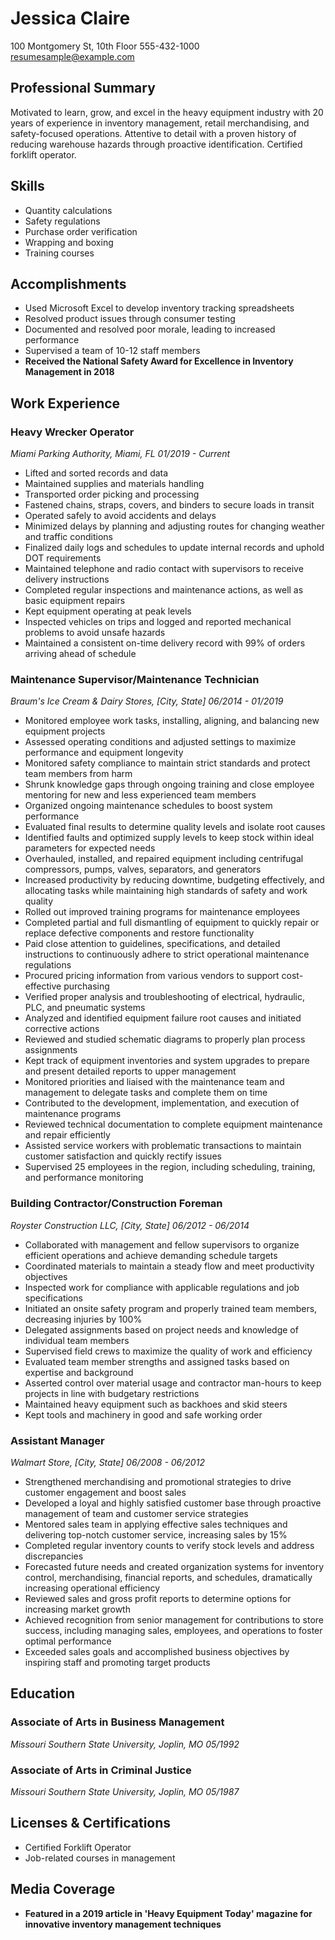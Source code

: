 # Jessica Claire

100 Montgomery St, 10th Floor
555-432-1000
resumesample@example.com

## Professional Summary

Motivated to learn, grow, and excel in the heavy equipment industry with 20 years of experience in inventory management, retail merchandising, and safety-focused operations. Attentive to detail with a proven history of reducing warehouse hazards through proactive identification. Certified forklift operator.

## Skills

- Quantity calculations
- Safety regulations
- Purchase order verification
- Wrapping and boxing
- Training courses

## Accomplishments

- Used Microsoft Excel to develop inventory tracking spreadsheets
- Resolved product issues through consumer testing
- Documented and resolved poor morale, leading to increased performance
- Supervised a team of 10-12 staff members
- **Received the National Safety Award for Excellence in Inventory Management in 2018**

## Work Experience

### Heavy Wrecker Operator
*Miami Parking Authority, Miami, FL*
*01/2019 - Current*

- Lifted and sorted records and data
- Maintained supplies and materials handling
- Transported order picking and processing
- Fastened chains, straps, covers, and binders to secure loads in transit
- Operated safely to avoid accidents and delays
- Minimized delays by planning and adjusting routes for changing weather and traffic conditions
- Finalized daily logs and schedules to update internal records and uphold DOT requirements
- Maintained telephone and radio contact with supervisors to receive delivery instructions
- Completed regular inspections and maintenance actions, as well as basic equipment repairs
- Kept equipment operating at peak levels
- Inspected vehicles on trips and logged and reported mechanical problems to avoid unsafe hazards
- Maintained a consistent on-time delivery record with 99% of orders arriving ahead of schedule

### Maintenance Supervisor/Maintenance Technician
*Braum's Ice Cream & Dairy Stores, [City, State]*
*06/2014 - 01/2019*

- Monitored employee work tasks, installing, aligning, and balancing new equipment projects
- Assessed operating conditions and adjusted settings to maximize performance and equipment longevity
- Monitored safety compliance to maintain strict standards and protect team members from harm
- Shrunk knowledge gaps through ongoing training and close employee mentoring for new and less experienced team members
- Organized ongoing maintenance schedules to boost system performance
- Evaluated final results to determine quality levels and isolate root causes
- Identified faults and optimized supply levels to keep stock within ideal parameters for expected needs
- Overhauled, installed, and repaired equipment including centrifugal compressors, pumps, valves, separators, and generators
- Increased productivity by reducing downtime, budgeting effectively, and allocating tasks while maintaining high standards of safety and work quality
- Rolled out improved training programs for maintenance employees
- Completed partial and full dismantling of equipment to quickly repair or replace defective components and restore functionality
- Paid close attention to guidelines, specifications, and detailed instructions to continuously adhere to strict operational maintenance regulations
- Procured pricing information from various vendors to support cost-effective purchasing
- Verified proper analysis and troubleshooting of electrical, hydraulic, PLC, and pneumatic systems
- Analyzed and identified equipment failure root causes and initiated corrective actions
- Reviewed and studied schematic diagrams to properly plan process assignments
- Kept track of equipment inventories and system upgrades to prepare and present detailed reports to upper management
- Monitored priorities and liaised with the maintenance team and management to delegate tasks and complete them on time
- Contributed to the development, implementation, and execution of maintenance programs
- Reviewed technical documentation to complete equipment maintenance and repair efficiently
- Assisted service workers with problematic transactions to maintain customer satisfaction and quickly rectify issues
- Supervised 25 employees in the region, including scheduling, training, and performance monitoring

### Building Contractor/Construction Foreman
*Royster Construction LLC, [City, State]*
*06/2012 - 06/2014*

- Collaborated with management and fellow supervisors to organize efficient operations and achieve demanding schedule targets
- Coordinated materials to maintain a steady flow and meet productivity objectives
- Inspected work for compliance with applicable regulations and job specifications
- Initiated an onsite safety program and properly trained team members, decreasing injuries by 100%
- Delegated assignments based on project needs and knowledge of individual team members
- Supervised field crews to maximize the quality of work and efficiency
- Evaluated team member strengths and assigned tasks based on expertise and background
- Asserted control over material usage and contractor man-hours to keep projects in line with budgetary restrictions
- Maintained heavy equipment such as backhoes and skid steers
- Kept tools and machinery in good and safe working order

### Assistant Manager
*Walmart Store, [City, State]*
*06/2008 - 06/2012*

- Strengthened merchandising and promotional strategies to drive customer engagement and boost sales
- Developed a loyal and highly satisfied customer base through proactive management of team and customer service strategies
- Mentored sales team in applying effective sales techniques and delivering top-notch customer service, increasing sales by 15%
- Completed regular inventory counts to verify stock levels and address discrepancies
- Forecasted future needs and created organization systems for inventory control, merchandising, financial reports, and schedules, dramatically increasing operational efficiency
- Reviewed sales and gross profit reports to determine options for increasing market growth
- Achieved recognition from senior management for contributions to store success, including managing sales, employees, and operations to foster optimal performance
- Exceeded sales goals and accomplished business objectives by inspiring staff and promoting target products

## Education

### Associate of Arts in Business Management
*Missouri Southern State University, Joplin, MO*
*05/1992*

### Associate of Arts in Criminal Justice
*Missouri Southern State University, Joplin, MO*
*05/1987*

## Licenses & Certifications

- Certified Forklift Operator
- Job-related courses in management

## Media Coverage

- **Featured in a 2019 article in 'Heavy Equipment Today' magazine for innovative inventory management techniques**